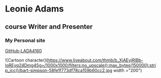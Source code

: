 
# Leonie Adams
## course Writer and Presenter

### My Personal site
[GitHub-LADA4160](https://github.com/ladams4160)

![Cartoon character](https://www.liveabout.com/thmb/b_XjAEyjRIBb-loREyq24Dmg4Sg=/1000x1000/filters:no_upscale():max_bytes(150000):strip_icc()/bart-simpson-58fe1f773df78ca159b60cc2.jpg width ="200")


<!--
**ladams4160/ladams4160** is a ✨ _special_ ✨ repository because its `README.md` (this file) appears on your GitHub profile.

Here are some ideas to get you started:

- 🔭 I’m currently working on ...
- 🌱 I’m currently learning ...
- 👯 I’m looking to collaborate on ...
- 🤔 I’m looking for help with ...
- 💬 Ask me about ...
- 📫 How to reach me: ...
- 😄 Pronouns: ...
- ⚡ Fun fact: ...
Your readme should include:
- 
- an image from google images
- a blockquote

-->
